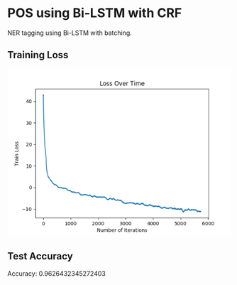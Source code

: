 
# POS using Bi-LSTM with CRF 

NER tagging using Bi-LSTM with batching.

## Training Loss

![train_loss](img/Train_Loss.png)

## Test Accuracy

Accuracy: 0.9626432345272403


